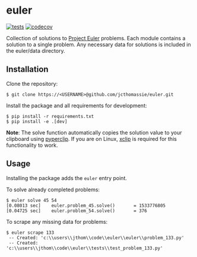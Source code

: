 # euler

[![tests](https://github.com/jcthomassie/euler/workflows/tests/badge.svg)](https://github.com/jcthomassie/euler/actions)
[![codecov](https://codecov.io/gh/jcthomassie/euler/branch/master/graph/badge.svg)](https://codecov.io/gh/jcthomassie/euler)

Collection of solutions to [Project Euler](https://projecteuler.net/) problems.
Each module contains a solution to a single problem. Any necessary data for
solutions is included in the euler/data directory.

## Installation

Clone the repository:

```console
$ git clone https://<USERNAME>@github.com/jcthomassie/euler.git
```

Install the package and all requirements for development:

```console
$ pip install -r requirements.txt
$ pip install -e .[dev]
```

**Note**: The solve function automatically copies the solution value to your clipboard using [pyperclip](https://pypi.org/project/pyperclip/). If you are on Linux, [xclip](http://manpages.ubuntu.com/manpages/xenial/man1/xclip.1.html) is required for this functionality to work.

## Usage

Installing the package adds the `euler` entry point.

To solve already completed problems:

```console
$ euler solve 45 54
[0.08013 sec]    euler.problem_45.solve()       = 1533776805
[0.04725 sec]    euler.problem_54.solve()       = 376
```

To scrape any missing data for problems:

```console
$ euler scrape 133
 -- Created: 'c:\\users\\jthom\\code\\euler\\euler\\problem_133.py'
 -- Created: 'c:\\users\\jthom\\code\\euler\\tests\\test_problem_133.py'
```
